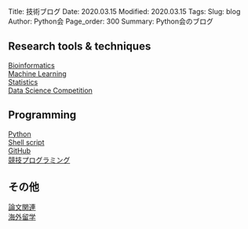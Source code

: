 Title: 技術ブログ
Date: 2020.03.15
Modified: 2020.03.15
Tags:
Slug: blog
Author: Python会
Page_order: 300
Summary: Python会のブログ

## Research tools & techniques
<a class="blog_box" href="https://oumpy.github.io/tag/bioinformatics.html">Bioinformatics</a><br>
<a class="blog_box" href="https://oumpy.github.io/tag/machine-learning.html">Machine Learning</a><br>
<a class="blog_box" href="https://oumpy.github.io/tag/statistics.html">Statistics</a><br>
<a class="blog_box" href="https://oumpy.github.io/tag/data-science-competition.html">Data Science Competition</a><br>

## Programming
<a class="blog_box" href="https://oumpy.github.io/tag/python.html">Python</a><br>
<a class="blog_box" href="https://oumpy.github.io/tag/shell-script.html">Shell script</a><br>
<a class="blog_box" href="https://oumpy.github.io/tag/github.html">GitHub</a><br>
<a class="blog_box" href="https://oumpy.github.io/tag/jing-ji-puroguramingu.html">競技プログラミング</a><br>

## その他
<a class="blog_box" href="https://oumpy.github.io/tag/lun-wen-guan-lian.html">論文関連</a><br>
<a class="blog_box" href="https://oumpy.github.io/tag/hai-wai-liu-xue.html">海外留学</a><br>
